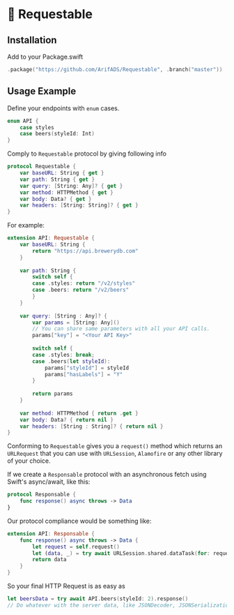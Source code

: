 # 🚀 Requestable

## Installation 

Add to your Package.swift
```swift
.package("https://github.com/ArifADS/Requestable", .branch("master"))
```

## Usage Example

Define your endpoints with `enum` cases.
```swift
enum API {
    case styles
    case beers(styleId: Int)
}
```

Comply to `Requestable` protocol by giving following info
```swift
protocol Requestable {
    var baseURL: String { get }
    var path: String { get }
    var query: [String: Any]? { get }
    var method: HTTPMethod { get }
    var body: Data? { get }
    var headers: [String: String]? { get }
}
```

For example:
```swift
extension API: Requestable {
    var baseURL: String { 
        return "https://api.brewerydb.com"
    }
    
    var path: String {
        switch self {
        case .styles: return "/v2/styles"
        case .beers: return "/v2/beers"
        }
    }
    
    var query: [String : Any]? {
        var params = [String: Any]()
        // You can share same parameters with all your API calls.
        params["key"] = "<Your API Key>" 
        
        switch self {
        case .styles: break;
        case .beers(let styleId):
            params["styleId"] = styleId
            params["hasLabels"] = "Y"
        }
        
        return params
    }
    
    var method: HTTPMethod { return .get }
    var body: Data? { return nil }
    var headers: [String : String]? { return nil }
}
```

Conforming to `Requestable` gives you a `request()` method which returns an `URLRequest` that you can use with `URLSession`, `Alamofire` or any other library of your choice.

If we create a `Responsable` protocol with an asynchronous fetch using Swift's async/await, like this:

```swift
protocol Responsable {
    func response() async throws -> Data
}
```

Our protocol compliance would be something like:
```swift
extension API: Responsable {
    func response() async throws -> Data {
        let request = self.request()
        let (data, _) = try await URLSession.shared.dataTask(for: request)
        return data
    }
}
```

So your final HTTP Request is as easy as 
```swift
let beersData = try await API.beers(styleId: 2).response()
// Do whatever with the server data, like JSONDecoder, JSONSerialization, or any other Data serialization of your choice.
```


